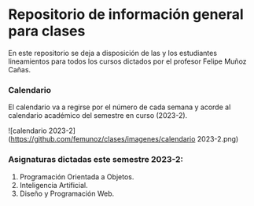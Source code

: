 
# Repositorio de información general para clases

En este repositorio se deja a disposición de las y los estudiantes lineamientos para todos los cursos dictados por el profesor Felipe Muñoz Cañas.

### Calendario

El calendario va a regirse por el número de cada semana y acorde al calendario académico del semestre en curso (2023-2).

![calendario 2023-2](https://github.com/femunoz/clases/imagenes/calendario 2023-2.png)

### Asignaturas dictadas este semestre 2023-2:

1. Programación Orientada a Objetos.
2. Inteligencia Artificial.
3. Diseño y Programación Web.

